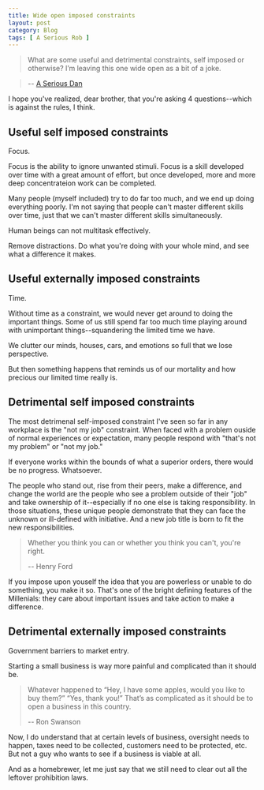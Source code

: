```yaml
---
title: Wide open imposed constraints
layout: post
category: Blog
tags: [ A Serious Rob ]
---
```

> What are some useful and detrimental constraints, self imposed or otherwise? I’m leaving this one wide open as a bit of a joke.

> -- [A Serious Dan](https://aseriousdan.wordpress.com/2017/11/18/arriving-to-departure/)

I hope you've realized, dear brother, that you're asking 4 questions--which is against the rules, I think.

<!-- more -->

## Useful self imposed constraints

Focus.

Focus is the ability to ignore unwanted stimuli. Focus is a skill developed over time with a great amount of effort, but once developed, more and more deep concentrateion work can be completed.

Many people (myself included) try to do far too much, and we end up doing everything poorly. I'm not saying that people can't master different skills over time, just that we can't master different skills simultaneously.

Human beings can not multitask effectively.

Remove distractions. Do what you're doing with your whole mind, and see what a difference it makes.

## Useful externally imposed constraints

Time.

Without time as a constraint, we would never get around to doing the important things. Some of us still spend far too much time playing around with unimportant things--squandering the limited time we have.

We clutter our minds, houses, cars, and emotions so full that we lose perspective.

But then something happens that reminds us of our mortality and how precious our limited time really is.

## Detrimental self imposed constraints

The most detrimenal self-imposed constraint I've seen so far in any workplace is the "not my job" constraint. When faced with a problem ouside of normal experiences or expectation, many people respond with "that's not my problem" or "not my job."

If everyone works within the bounds of what a superior orders, there would be no progress. Whatsoever.

The people who stand out, rise from their peers, make a difference, and change the world are the people who see a problem outside of their "job" and take ownership of it--especially if no one else is taking responsibility. In those situations, these unique people demonstrate that they can face the unknown or ill-defined with initiative. And a new job title is born to fit the new responsibilities.

> Whether you think you can or whether you think you can't, you're right.
> 
> -- Henry Ford

If you impose upon youself the idea that you are powerless or unable to do something, you make it so. That's one of the bright defining features of the Millenials: they care about important issues and take action to make a difference.

## Detrimental externally imposed constraints

Government barriers to market entry.

Starting a small business is way more painful and complicated than it should be.

> Whatever happened to “Hey, I have some apples, would you like to buy them?” “Yes, thank you!” That’s as complicated as it should be to open a business in this country.
> 
> -- Ron Swanson

Now, I do understand that at certain levels of business, oversight needs to happen, taxes need to be collected, customers need to be protected, etc. But not a guy who wants to see if a business is viable at all.

And as a homebrewer, let me just say that we still need to clear out all the leftover prohibition laws.